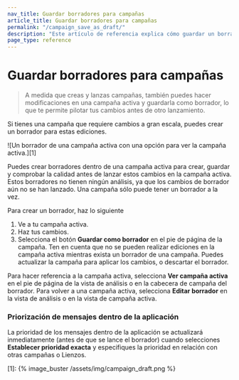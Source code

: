 ```yaml
---
nav_title: Guardar borradores para campañas
article_title: Guardar borradores para campañas
permalink: "/campaign_save_as_draft/"
description: "Este artículo de referencia explica cómo guardar un borrador de una campaña que ya se ha lanzado."
page_type: reference
---
```


# Guardar borradores para campañas

> A medida que creas y lanzas campañas, también puedes hacer modificaciones en una campaña activa y guardarla como borrador, lo que te permite pilotar tus cambios antes de otro lanzamiento.

Si tienes una campaña que requiere cambios a gran escala, puedes crear un borrador para estas ediciones.

![Un borrador de una campaña activa con una opción para ver la campaña activa.][1]

Puedes crear borradores dentro de una campaña activa para crear, guardar y comprobar la calidad antes de lanzar estos cambios en la campaña activa. Estos borradores no tienen ningún análisis, ya que los cambios de borrador aún no se han lanzado. Una campaña sólo puede tener un borrador a la vez.

Para crear un borrador, haz lo siguiente

1. Ve a tu campaña activa.
2. Haz tus cambios.
3. Selecciona el botón **Guardar como borrador** en el pie de página de la campaña. Ten en cuenta que no se pueden realizar ediciones en la campaña activa mientras exista un borrador de una campaña. Puedes actualizar la campaña para aplicar los cambios, o descartar el borrador.

Para hacer referencia a la campaña activa, selecciona **Ver campaña activa** en el pie de página de la vista de análisis o en la cabecera de campaña del borrador. Para volver a una campaña activa, selecciona **Editar borrador** en la vista de análisis o en la vista de campaña activa.

### Priorización de mensajes dentro de la aplicación

La prioridad de los mensajes dentro de la aplicación se actualizará inmediatamente (antes de que se lance el borrador) cuando selecciones **Establecer prioridad exacta** y especifiques la prioridad en relación con otras campañas o Lienzos.

[1]: {% image_buster /assets/img/campaign_draft.png %}